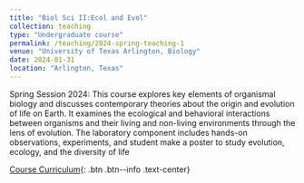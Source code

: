 ```yaml
---
title: "Biol Sci II:Ecol and Evol"
collection: teaching
type: "Undergraduate course"
permalink: /teaching/2024-spring-teaching-1
venue: "University of Texas Arlington, Biology"
date: 2024-01-31
location: "Arlington, Texas"
---
```


Spring Session 2024: This course explores key elements of organismal biology and discusses contemporary theories about the origin and evolution of life on Earth. It examines the ecological and behavioral interactions between organisms and their living and non-living environments through the lens of evolution. The laboratory component includes hands-on observations, experiments, and student make a poster to study evolution, ecology, and the diversity of life

[Course Curriculum](https://catalog.uta.edu/search/?P=BIOL%201442){: .btn .btn--info .text-center}
